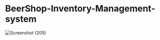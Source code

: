 # BeerShop-Inventory-Management-system
![Screenshot (205)](https://user-images.githubusercontent.com/97075043/226443756-741fb78e-df75-4a81-b026-1df42d1f5b61.png)
